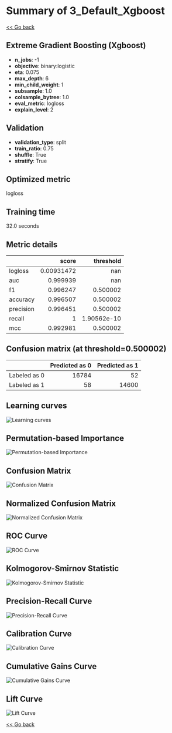 # Summary of 3_Default_Xgboost

[<< Go back](../README.md)


## Extreme Gradient Boosting (Xgboost)
- **n_jobs**: -1
- **objective**: binary:logistic
- **eta**: 0.075
- **max_depth**: 6
- **min_child_weight**: 1
- **subsample**: 1.0
- **colsample_bytree**: 1.0
- **eval_metric**: logloss
- **explain_level**: 2

## Validation
 - **validation_type**: split
 - **train_ratio**: 0.75
 - **shuffle**: True
 - **stratify**: True

## Optimized metric
logloss

## Training time

32.0 seconds

## Metric details
|           |      score |     threshold |
|:----------|-----------:|--------------:|
| logloss   | 0.00931472 | nan           |
| auc       | 0.999939   | nan           |
| f1        | 0.996247   |   0.500002    |
| accuracy  | 0.996507   |   0.500002    |
| precision | 0.996451   |   0.500002    |
| recall    | 1          |   1.90562e-10 |
| mcc       | 0.992981   |   0.500002    |


## Confusion matrix (at threshold=0.500002)
|              |   Predicted as 0 |   Predicted as 1 |
|:-------------|-----------------:|-----------------:|
| Labeled as 0 |            16784 |               52 |
| Labeled as 1 |               58 |            14600 |

## Learning curves
![Learning curves](learning_curves.png)

## Permutation-based Importance
![Permutation-based Importance](permutation_importance.png)
## Confusion Matrix

![Confusion Matrix](confusion_matrix.png)


## Normalized Confusion Matrix

![Normalized Confusion Matrix](confusion_matrix_normalized.png)


## ROC Curve

![ROC Curve](roc_curve.png)


## Kolmogorov-Smirnov Statistic

![Kolmogorov-Smirnov Statistic](ks_statistic.png)


## Precision-Recall Curve

![Precision-Recall Curve](precision_recall_curve.png)


## Calibration Curve

![Calibration Curve](calibration_curve_curve.png)


## Cumulative Gains Curve

![Cumulative Gains Curve](cumulative_gains_curve.png)


## Lift Curve

![Lift Curve](lift_curve.png)



[<< Go back](../README.md)

